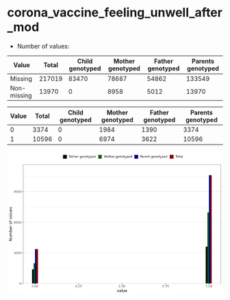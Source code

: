 # corona_vaccine_feeling_unwell_after_mod
- Number of values:

| Value | Total | Child genotyped | Mother genotyped | Father genotyped | Parents genotyped |
| ----- | ----- | --------------- | ---------------- | ---------------- |---------------- |
| Missing | 217019 | 83470 | 78687 | 54862 | 133549 |
| Non-missing | 13970 | 0 | 8958 | 5012 | 13970 |

| Value | Total | Child genotyped | Mother genotyped | Father genotyped | Parents genotyped |
| ----- | ----- | --------------- | ---------------- | ---------------- |---------------- |
| 0 | 3374 | 0 | 1984 | 1390 | 3374 |
| 1 | 10596 | 0 | 6974 | 3622 | 10596 |



![](corona_vaccine_feeling_unwell_after_mod_n.png)



